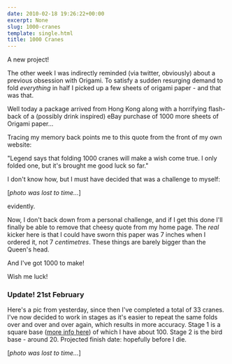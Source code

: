 ```yaml
---
date: 2010-02-18 19:26:22+00:00
excerpt: None
slug: 1000-cranes
template: single.html
title: 1000 Cranes
---
```


A new project!

The other week I was indirectly reminded (via twitter, obviously) about a previous obsession with Origami. To satisfy a sudden resurging demand to fold _everything_ in half I picked up a few sheets of origami paper - and that was that.

Well today a package arrived from Hong Kong along with a horrifying flash-back of a (possibly drink inspired) eBay purchase of 1000 more sheets of Origami paper...

Tracing my memory back points me to this quote from the front of my own website:


<p class="quote">"Legend says that folding 1000 cranes will make a wish come true. I only folded one, but it's brought me good luck so far."</p>


I don't know how, but I must have decided that was a challenge to myself:

[*photo was lost to time...*]

evidently.

Now, I don't back down from a personal challenge, and if I get this done I'll finally be able to remove that cheesy quote from my home page. The _real_ kicker here is that I could have sworn this paper was 7 inches when I ordered it, not 7 _centimetres_. These things are barely bigger than the Queen's head.

And I've got 1000 to make!

Wish me luck!

### Update! 21st February

Here's a pic from yesterday, since then I've completed a total of 33 cranes. I've now decided to work in stages as it's easier to repeat the same folds over and over and over again, which results in more accuracy. Stage 1 is a square base ([more info here](http://www.oriland.com/oriversity/basefolds/main.asp)) of which I have about 100. Stage 2 is the bird base - around 20. Projected finish date: hopefully before I die.

[*photo was lost to time...*]
